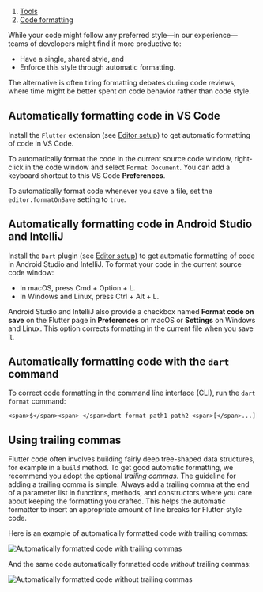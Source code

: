 1.  [Tools](https://docs.flutter.dev/tools)
2.  [Code formatting](https://docs.flutter.dev/tools/formatting)

While your code might follow any preferred style—in our experience—teams of developers might find it more productive to:

-   Have a single, shared style, and
-   Enforce this style through automatic formatting.

The alternative is often tiring formatting debates during code reviews, where time might be better spent on code behavior rather than code style.

## Automatically formatting code in VS Code

Install the `Flutter` extension (see [Editor setup](https://docs.flutter.dev/get-started/editor)) to get automatic formatting of code in VS Code.

To automatically format the code in the current source code window, right-click in the code window and select `Format Document`. You can add a keyboard shortcut to this VS Code **Preferences**.

To automatically format code whenever you save a file, set the `editor.formatOnSave` setting to `true`.

## Automatically formatting code in Android Studio and IntelliJ

Install the `Dart` plugin (see [Editor setup](https://docs.flutter.dev/get-started/editor)) to get automatic formatting of code in Android Studio and IntelliJ. To format your code in the current source code window:

-   In macOS, press Cmd + Option + L.
-   In Windows and Linux, press Ctrl + Alt + L.

Android Studio and IntelliJ also provide a checkbox named **Format code on save** on the Flutter page in **Preferences** on macOS or **Settings** on Windows and Linux. This option corrects formatting in the current file when you save it.

## Automatically formatting code with the `dart` command

To correct code formatting in the command line interface (CLI), run the `dart format` command:

```
<span>$</span><span> </span>dart format path1 path2 <span>[</span>...]
```

## Using trailing commas

Flutter code often involves building fairly deep tree-shaped data structures, for example in a `build` method. To get good automatic formatting, we recommend you adopt the optional _trailing commas_. The guideline for adding a trailing comma is simple: Always add a trailing comma at the end of a parameter list in functions, methods, and constructors where you care about keeping the formatting you crafted. This helps the automatic formatter to insert an appropriate amount of line breaks for Flutter-style code.

Here is an example of automatically formatted code _with_ trailing commas:

![Automatically formatted code with trailing commas](https://docs.flutter.dev/assets/images/docs/tools/android-studio/trailing-comma-with.png)

And the same code automatically formatted code _without_ trailing commas:

![Automatically formatted code without trailing commas](https://docs.flutter.dev/assets/images/docs/tools/android-studio/trailing-comma-without.png)
